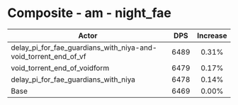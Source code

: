 # Composite - am - night_fae
| Actor | DPS | Increase |
|---|:---:|:---:|
|delay_pi_for_fae_guardians_with_niya-and-void_torrent_end_of_vf|6489|0.31%|
|void_torrent_end_of_voidform|6479|0.17%|
|delay_pi_for_fae_guardians_with_niya|6478|0.14%|
|Base|6469|0.00%|
